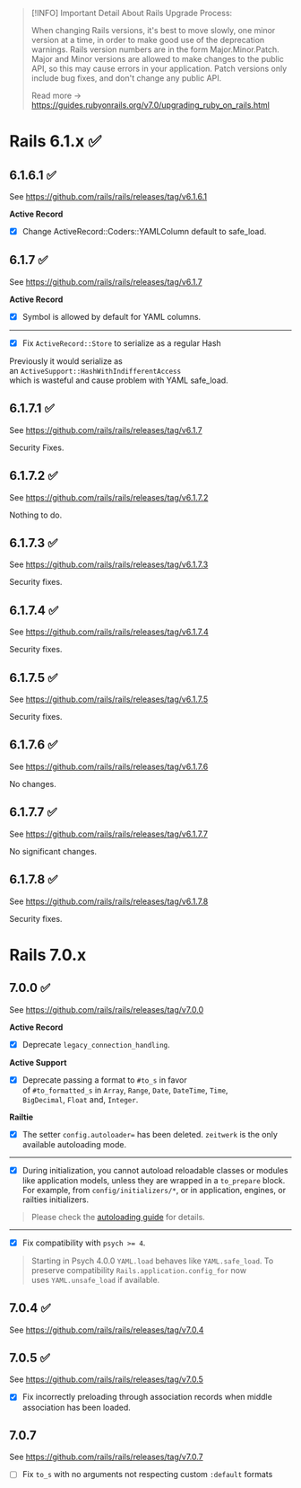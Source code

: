 > [!INFO] Important Detail About Rails Upgrade Process:
>
> When changing Rails versions, it's best to move slowly, one minor version at a time, in order to make good use of the deprecation warnings. Rails version numbers are in the form Major.Minor.Patch. Major and Minor versions are allowed to make changes to the public API, so this may cause errors in your application. Patch versions only include bug fixes, and don't change any public API.
>
> Read more -> https://guides.rubyonrails.org/v7.0/upgrading_ruby_on_rails.html

# Rails 6.1.x ✅

## 6.1.6.1 ✅

See https://github.com/rails/rails/releases/tag/v6.1.6.1

**Active Record**

- [x] Change ActiveRecord::Coders::YAMLColumn default to safe_load.

## 6.1.7 ✅

See https://github.com/rails/rails/releases/tag/v6.1.7

**Active Record**

- [x] Symbol is allowed by default for YAML columns.

---

- [x] Fix `ActiveRecord::Store` to serialize as a regular Hash

Previously it would serialize as an `ActiveSupport::HashWithIndifferentAccess`  
which is wasteful and cause problem with YAML safe_load.

## 6.1.7.1 ✅

See https://github.com/rails/rails/releases/tag/v6.1.7

Security Fixes.

## 6.1.7.2 ✅

See https://github.com/rails/rails/releases/tag/v6.1.7.2

Nothing to do.

## 6.1.7.3 ✅

See https://github.com/rails/rails/releases/tag/v6.1.7.3

Security fixes.

## 6.1.7.4 ✅

See https://github.com/rails/rails/releases/tag/v6.1.7.4

Security fixes.

## 6.1.7.5 ✅

See https://github.com/rails/rails/releases/tag/v6.1.7.5

Security fixes.

## 6.1.7.6 ✅

See https://github.com/rails/rails/releases/tag/v6.1.7.6

No changes.

## 6.1.7.7 ✅

See https://github.com/rails/rails/releases/tag/v6.1.7.7

No significant changes.

## 6.1.7.8 ✅

See https://github.com/rails/rails/releases/tag/v6.1.7.8

Security fixes.

# Rails 7.0.x

## 7.0.0 ✅

See https://github.com/rails/rails/releases/tag/v7.0.0

**Active Record**

- [x] Deprecate `legacy_connection_handling`.

**Active Support**

- [x] Deprecate passing a format to `#to_s` in favor of `#to_formatted_s` in `Array`, `Range`, `Date`, `DateTime`, `Time`,  
`BigDecimal`, `Float` and, `Integer`.

**Railtie**

- [x] The setter `config.autoloader=` has been deleted. `zeitwerk` is the only  
available autoloading mode.

---

- [x] During initialization, you cannot autoload reloadable classes or modules  
like application models, unless they are wrapped in a `to_prepare` block.  
For example, from `config/initializers/*`, or in application, engines, or  
railties initializers.

> Please check the [autoloading  guide](https://guides.rubyonrails.org/v7.0/autoloading_and_reloading_constants.html#autoloading-when-the-application-boots) for details.

---

- [x] Fix compatibility with `psych >= 4`.

> Starting in Psych 4.0.0 `YAML.load` behaves like `YAML.safe_load`. To preserve compatibility  `Rails.application.config_for` now uses `YAML.unsafe_load` if available.

## 7.0.4 ✅

See https://github.com/rails/rails/releases/tag/v7.0.4

## 7.0.5 ✅

See https://github.com/rails/rails/releases/tag/v7.0.5

- [x] Fix incorrectly preloading through association records when middle association has been loaded.

## 7.0.7

See https://github.com/rails/rails/releases/tag/v7.0.7

- [ ] Fix `to_s` with no arguments not respecting custom `:default` formats